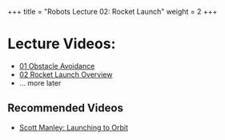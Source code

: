 +++
title = "Robots Lecture 02: Rocket Launch"
weight = 2
+++

# Lecture Videos:

 - [01 Obstacle Avoidance](https://youtu.be/22C3TfUgiUA)
 - [02 Rocket Launch Overview](https://youtu.be/K2LMV86V6FE)
 - ... more later



## Recommended Videos

 - [Scott Manley: Launching to Orbit](https://www.youtube.com/watch?v=_q_8TO4Ag0E)
 
